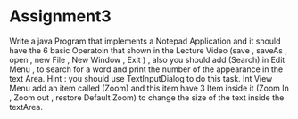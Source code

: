 # Assignment3
Write a java Program that implements a Notepad Application and it should have the 6 basic  Operatoin that shown in the Lecture Video (save , saveAs , open , new File , New Window , Exit )  , also you should add (Search) in Edit Menu , to search for a word and print the number of the appearance in the text Area. Hint : you should use TextInputDialog to do this task.
Int View Menu add an item called (Zoom) and this item have 3 Item inside it (Zoom In , Zoom out , restore Default Zoom) to change the size of the text inside the textArea.

